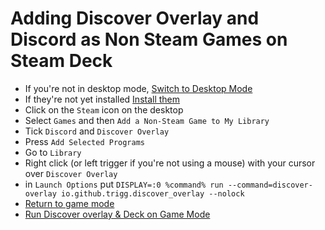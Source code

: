 # Adding Discover Overlay and Discord as Non Steam Games on Steam Deck

- If you're not in desktop mode, [Switch to Desktop Mode](/deckswitchdesktop)
- If they're not yet installed [Install them](/installflathub)
- Click on the `Steam` icon on the desktop
- Select `Games` and then `Add a Non-Steam Game to My Library`
- Tick `Discord` and `Discover Overlay`
- Press `Add Selected Programs`
- Go to `Library`
- Right click (or left trigger if you're not using a mouse) with your cursor over `Discover Overlay`
- in `Launch Options` put `DISPLAY=:0 %command% run --command=discover-overlay io.github.trigg.discover_overlay --nolock`
- [Return to game mode](/deckswitchgame)
- [Run Discover overlay & Deck on Game Mode](/deckusage)
